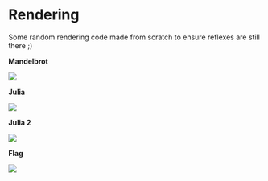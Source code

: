 # Rendering
Some random rendering code made from scratch to ensure reflexes are still there ;)

**Mandelbrot**

![](https://github.com/TomCarton/Rendering/blob/master/result/mandelbrot.png)

**Julia**

![](https://github.com/TomCarton/Rendering/blob/master/result/julia.png)

**Julia 2**

![](https://github.com/TomCarton/Rendering/blob/master/result/julia2.png)

**Flag**

![](https://github.com/TomCarton/Rendering/blob/master/result/flag.png)
